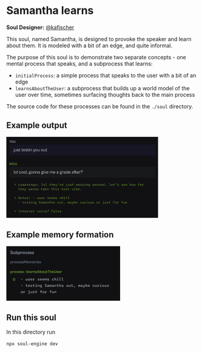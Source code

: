 # Samantha learns

**Soul Designer:** [@kafischer](https://github.com/kafischer)

This soul, named Samantha, is designed to provoke the speaker and learn about them. It is modeled with a bit of an edge, and quite informal.

The purpose of this soul is to demonstrate two separate concepts - one mental process that speaks, and a subprocess that learns:
- `initialProcess`: a simple process that speaks to the user with a bit of an edge
- `learnsAboutTheUser`: a subprocess that builds up a world model of the user over time, sometimes surfacing thoughts back to the main process

The source code for these processes can be found in the `./soul` directory.

## Example output

<div style="width: 400px;">
<img src="samantha-output.png" alt="Samantha's Output" width="400">
</div>

## Example memory formation

<div style="width: 300px;">
<img src="samantha-memory.png" alt="Samantha's Memory" width="300">
</div>

## Run this soul

In this directory run

```bash
npx soul-engine dev
```